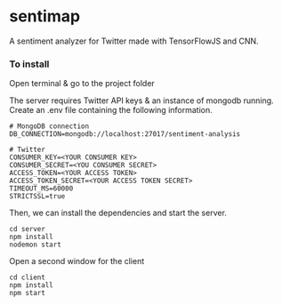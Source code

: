 # sentimap

A sentiment analyzer for Twitter made with TensorFlowJS and CNN.

### To install

Open terminal & go to the project folder

The server requires Twitter API keys & an instance of mongodb running.
Create an .env file containing the following information.

```
# MongoDB connection
DB_CONNECTION=mongodb://localhost:27017/sentiment-analysis

# Twitter
CONSUMER_KEY=<YOUR CONSUMER KEY>
CONSUMER_SECRET=<YOU CONSUMER SECRET>
ACCESS_TOKEN=<YOUR ACCESS TOKEN>
ACCESS_TOKEN_SECRET=<YOUR ACCESS TOKEN SECRET>
TIMEOUT_MS=60000
STRICTSSL=true
```

Then, we can install the dependencies and start the server.

```
cd server
npm install
nodemon start
```

Open a second window for the client

```
cd client
npm install
npm start
```
